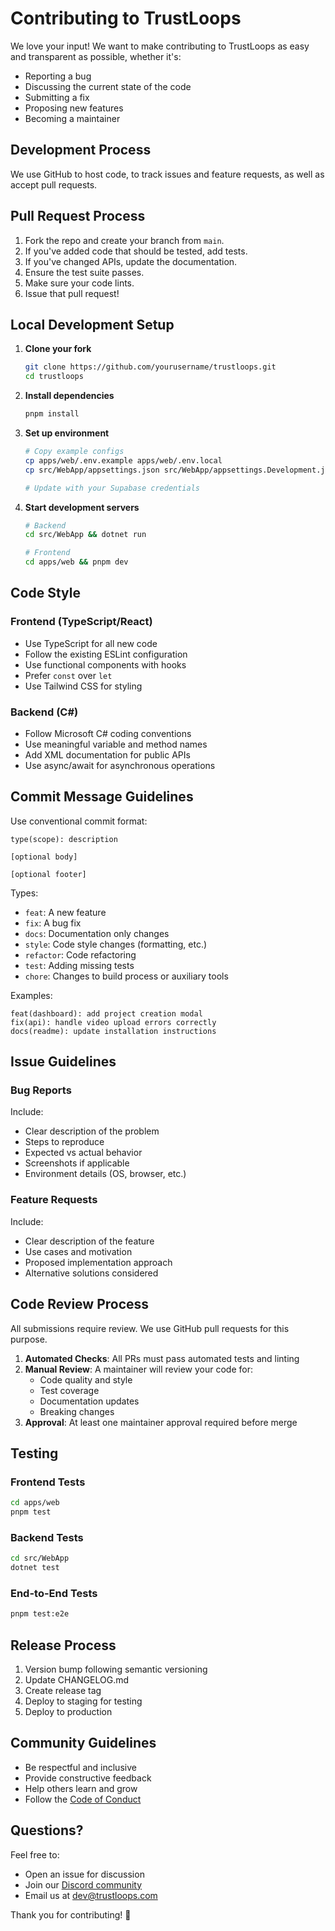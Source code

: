 # Contributing to TrustLoops

We love your input! We want to make contributing to TrustLoops as easy and transparent as possible, whether it's:

- Reporting a bug
- Discussing the current state of the code
- Submitting a fix
- Proposing new features
- Becoming a maintainer

## Development Process

We use GitHub to host code, to track issues and feature requests, as well as accept pull requests.

## Pull Request Process

1. Fork the repo and create your branch from `main`.
2. If you've added code that should be tested, add tests.
3. If you've changed APIs, update the documentation.
4. Ensure the test suite passes.
5. Make sure your code lints.
6. Issue that pull request!

## Local Development Setup

1. **Clone your fork**
   ```bash
   git clone https://github.com/yourusername/trustloops.git
   cd trustloops
   ```

2. **Install dependencies**
   ```bash
   pnpm install
   ```

3. **Set up environment**
   ```bash
   # Copy example configs
   cp apps/web/.env.example apps/web/.env.local
   cp src/WebApp/appsettings.json src/WebApp/appsettings.Development.json
   
   # Update with your Supabase credentials
   ```

4. **Start development servers**
   ```bash
   # Backend
   cd src/WebApp && dotnet run
   
   # Frontend  
   cd apps/web && pnpm dev
   ```

## Code Style

### Frontend (TypeScript/React)
- Use TypeScript for all new code
- Follow the existing ESLint configuration
- Use functional components with hooks
- Prefer `const` over `let`
- Use Tailwind CSS for styling

### Backend (C#)
- Follow Microsoft C# coding conventions
- Use meaningful variable and method names
- Add XML documentation for public APIs
- Use async/await for asynchronous operations

## Commit Message Guidelines

Use conventional commit format:

```
type(scope): description

[optional body]

[optional footer]
```

Types:
- `feat`: A new feature
- `fix`: A bug fix
- `docs`: Documentation only changes
- `style`: Code style changes (formatting, etc.)
- `refactor`: Code refactoring
- `test`: Adding missing tests
- `chore`: Changes to build process or auxiliary tools

Examples:
```
feat(dashboard): add project creation modal
fix(api): handle video upload errors correctly
docs(readme): update installation instructions
```

## Issue Guidelines

### Bug Reports
Include:
- Clear description of the problem
- Steps to reproduce
- Expected vs actual behavior
- Screenshots if applicable
- Environment details (OS, browser, etc.)

### Feature Requests
Include:
- Clear description of the feature
- Use cases and motivation
- Proposed implementation approach
- Alternative solutions considered

## Code Review Process

All submissions require review. We use GitHub pull requests for this purpose.

1. **Automated Checks**: All PRs must pass automated tests and linting
2. **Manual Review**: A maintainer will review your code for:
   - Code quality and style
   - Test coverage
   - Documentation updates
   - Breaking changes
3. **Approval**: At least one maintainer approval required before merge

## Testing

### Frontend Tests
```bash
cd apps/web
pnpm test
```

### Backend Tests
```bash
cd src/WebApp
dotnet test
```

### End-to-End Tests
```bash
pnpm test:e2e
```

## Release Process

1. Version bump following semantic versioning
2. Update CHANGELOG.md
3. Create release tag
4. Deploy to staging for testing
5. Deploy to production

## Community Guidelines

- Be respectful and inclusive
- Provide constructive feedback
- Help others learn and grow
- Follow the [Code of Conduct](CODE_OF_CONDUCT.md)

## Questions?

Feel free to:
- Open an issue for discussion
- Join our [Discord community](https://discord.gg/trustloops)
- Email us at dev@trustloops.com

Thank you for contributing! 🎉
